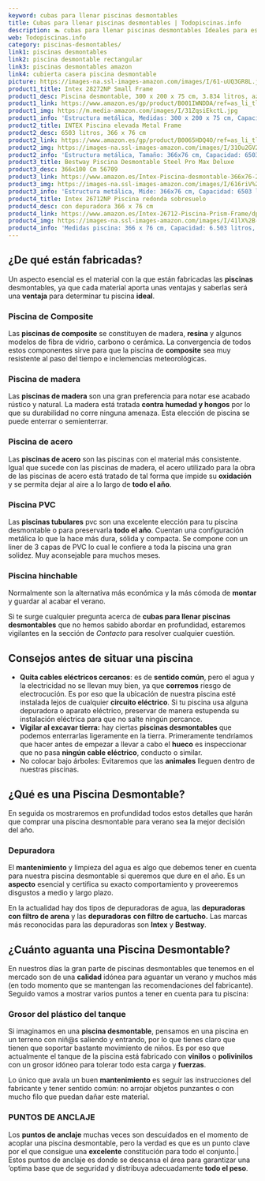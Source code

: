 ```yaml
---
keyword: cubas para llenar piscinas desmontables
title: Cubas para llenar piscinas desmontables | Todopiscinas.info
description: 🏊 cubas para llenar piscinas desmontables Ideales para este verano 2021. Aquí puedes comprar cubas para llenar piscinas desmontables y comparar con otras similares. No dejes escapar cubas para llenar piscinas desmontables a un precio realmente tentador.
web: Todopiscinas.info
category: piscinas-desmontables/
link1: piscinas desmontables
link2: piscina desmontable rectangular
link3: piscinas desmontables amazon
link4: cubierta casera piscina desmontable
picture: https://images-na.ssl-images-amazon.com/images/I/61-uUQ3GR8L.jpg
product1_title: Intex 28272NP Small Frame
product1_desc: Piscina desmontable, 300 x 200 x 75 cm, 3.834 litros, azul
product1_link: https://www.amazon.es/gp/product/B001IWNDDA/ref=as_li_tl?ie=UTF8&camp=3638&creative=24630&creativeASIN=B001IWNDDA&linkCode=as2&tag=todopiscinas0e-21&linkId=25b9d647487c889cb6ef56ed63f50ca1
product1_img: https://m.media-amazon.com/images/I/31ZqsiEkctL.jpg
product1_info: 'Estructura metálica, Medidas: 300 x 200 x 75 cm, Capacidad: 3.834 litros, Para 6 personas (+ 6 años), Fácil montaje, Forma rectangular'
product2_title: INTEX Piscina elevada Metal Frame
product2_desc: 6503 litros, 366 x 76 cm
product2_link: https://www.amazon.es/gp/product/B0065HDQ4O/ref=as_li_tl?ie=UTF8&camp=3638&creative=24630&creativeASIN=B0065HDQ4O&linkCode=as2&tag=todopiscinas0e-21&linkId=ed2430e3ba564d3527ee103df33ed7b3
product2_img: https://images-na.ssl-images-amazon.com/images/I/31Ou2GV2SAL.jpg
product2_info: 'Estructura metálica, Tamaño: 366x76 cm, Capacidad: 6503 litros, Forma circular, De 4 a 7 personas (+6 años)'
product3_title: Bestway Piscina Desmontable Steel Pro Max Deluxe
product3_desc: 366x100 Cm 56709
product3_link: https://www.amazon.es/Intex-Piscina-desmontable-366x76-28210NP/dp/B0065HDQ4O?__mk_es_ES=%C3%85M%C3%85%C5%BD%C3%95%C3%91&crid=25UQGV9HG2INI&dchild=1&keywords=piscinas+desmontables&qid=1615854176&sprefix=piscinas+dem%2Caps%2C201&sr=8-5&linkCode=ll1&tag=todopiscinas0e-21&linkId=34f200977c6cbaab1f3f4d9ac0e64755&language=es_ES&ref_=as_li_ss_tl
product3_img: https://images-na.ssl-images-amazon.com/images/I/616riV%2BiY3L.jpg
product3_info: 'Estructura metálica, Mide: 366x76 cm, Capacidad: 6503 litros, De 4 a 7 personas mayores de 6 años, Forma circular, Tecnología Super-Tough'
product4_title: Intex 26712NP Piscina redonda sobresuelo
product4_desc: con depuradora 366 x 76 cm
product4_link: https://www.amazon.es/Intex-26712-Piscina-Prism-Frame/dp/B07FB823GL?__mk_es_ES=%C3%85M%C3%85%C5%BD%C3%95%C3%91&dchild=1&keywords=piscinas+desmontables+con+depuradora&qid=1615936418&sr=8-5&linkCode=ll1&tag=todopiscinas0e-21&linkId=d98699de7830cd471766fa1daa36de34&language=es_ES&ref_=as_li_ss_tl
product4_img: https://images-na.ssl-images-amazon.com/images/I/41lX%2B-YpibL.jpg
product4_info: 'Medidas piscina: 366 x 76 cm, Capacidad: 6.503 litros, Incluye depuradora de cartucha A, Lona resistente triple capa'
---
```




## ¿De qué  están fabricadas?

Un aspecto esencial es el material con la que están fabricadas las **piscinas** desmontables, ya que cada material aporta unas ventajas y saberlas  será una **ventaja** para determinar tu piscina **ideal**.


### Piscina de Composite

Las **piscinas de composite** se constituyen de madera, **resina** y algunos modelos de fibra de vidrio, carbono o cerámica. La convergencia de todos estos componentes sirve para que la piscina de **composite** sea muy resistente al paso del tiempo e inclemencias meteorológicas.


### Piscina de madera

Las **piscinas de madera** son una gran preferencia para notar ese acabado rústico y natural. La madera está tratada **contra humedad y hongos** por lo que su durabilidad no corre ninguna amenaza. Esta elección de piscina se puede enterrar o semienterrar.


### Piscina de acero

Las **piscinas de acero** son las piscinas con el material más consistente. Igual que sucede con las piscinas de madera, el acero utilizado para la obra de las piscinas de acero está tratado de tal forma que impide su **oxidación** y se permita dejar al aire a lo largo de **todo el año**.


### Piscina  PVC

Las **piscinas tubulares** pvc son una excelente elección para tu piscina desmontable o para preservarla **todo el año**. Cuentan una configuración metálica lo que la hace más dura, sólida y compacta. Se compone con un liner de 3 capas de PVC lo cual le confiere a toda la piscina una gran solidez. Muy aconsejable para muchos meses.


### Piscina hinchable

Normalmente son la alternativa más económica y la más cómoda de **montar** y guardar al acabar el verano.

Si te surge cualquier pregunta acerca de **cubas para llenar piscinas desmontables** que no hemos sabido abordar en profundidad, estaremos vigilantes en la sección de _Contacto_ para resolver cualquier cuestión.


## Consejos antes de situar una piscina



*   **Quita cables eléctricos cercanos**: es de **sentido común**, pero el agua y la electricidad no se llevan muy bien, ya que **corremos** riesgo de electrocución. Es por eso que la ubicación de nuestra piscina esté instalada lejos de cualquier **circuito eléctrico**. Si tu piscina usa alguna depuradora o aparato eléctrico, preservar de manera estupenda su instalación eléctrica para que no salte ningún percance.
*   **Vigilar al excavar tierra:** hay ciertas **piscinas desmontables** que podemos enterrarlas ligeramente en la tierra. Primeramente tendríamos que hacer antes de empezar a llevar a cabo el **hueco** es inspeccionar que no pasa **ningún cable eléctrico**, conducto o similar.
*   No colocar bajo árboles: Evitaremos que las **animales** lleguen dentro de nuestras piscinas.

<brand-panel :title=product1_title :desc=product1_desc :img=product1_img :link=product1_link></brand-panel>
## ¿Qué es una Piscina Desmontable?



En seguida os mostraremos en profundidad todos estos detalles que harán que comprar una piscina desmontable para verano sea la mejor decisión del año.

<stats-list :link1=link1 :link2=link2 :link3=link3 :link4=link4 :category=category></stats-list>

<external-banner></external-banner>



### Depuradora

El **mantenimiento** y limpieza del agua es algo que debemos tener en cuenta para nuestra piscina desmontable si queremos que dure en el año. Es un **aspecto** esencial y certifica su exacto comportamiento y proveeremos disgustos a medio y largo plazo.

En la actualidad hay dos tipos de depuradoras de agua, las **depuradoras con filtro de arena** y  las **depuradoras** **con filtro de cartucho.** Las marcas más reconocidas para las depuradoras son **Intex** y **Bestway**.


## ¿Cuánto aguanta una Piscina Desmontable?

En nuestros días la gran parte de piscinas desmontables que tenemos en el mercado son de una **calidad** idónea para aguantar un verano y muchos más (en todo momento que se mantengan las recomendaciones del fabricante). Seguido vamos a mostrar varios puntos a tener en cuenta para tu piscina:


### Grosor del plástico del tanque

Si imaginamos en una **piscina desmontable**, pensamos en una piscina en un terreno con niñ@s saliendo y entrando, por lo que tienes claro que tienen que soportar bastante movimiento de niños. Es por eso que actualmente el tanque de la piscina está fabricado con **vinilos** o **polivinilos** con un grosor idóneo para tolerar todo esta carga y **fuerzas**.

Lo único que avala un	 buen **mantenimiento** es seguir las instrucciones del fabricante y tener sentido común: no arrojar objetos punzantes o con mucho filo que puedan dañar este material.


### PUNTOS DE ANCLAJE

Los **puntos de anclaje** muchas veces son descuidados en el momento de acoplar una piscina desmontable, pero la verdad es que es un punto clave por el que consigue una **excelente** constitución para todo el conjunto.| Estos puntos de anclaje es donde se descansa el área para garantizar una ’optima base que de seguridad y distribuya adecuadamente **todo el peso**.